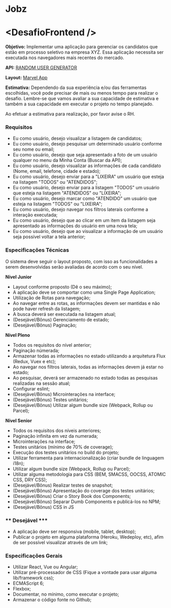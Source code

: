 # Jobz

# \<DesafioFrontend />

**Objetivo:**
Implementar uma aplicação para gerenciar os candidatos que estão em processo seletivo na empresa XYZ. Essa aplicação necessita ser executada nos navegadores mais recentes do mercado.

**API:** [RANDOM USER GENERATOR](https://randomuser.me/)

**Layout:** [Marvel App](https://marvelapp.com/39776de)

**Estimativa:**
Dependendo da sua experiência e/ou das ferramentas escolhidas, você pode precisar de mais ou menos tempo para realizar o desafio.
Lembre-se que vamos avaliar a sua capacidade de estimativa e também a sua capacidade em executar o projeto no tempo planejado.

Ao efetuar a estimativa para realização, por favor avise o RH.


### **Requisitos** ###
* Eu como usuário, desejo visualizar a listagem de candidatos;
* Eu como usuário, desejo pesquisar um determinado usuário conforme seu nome ou email;
* Eu como usuário, desejo que seja apresentado a foto de um usuário qualquer no menu da Minha Conta (Buscar da API);
* Eu como usuário, desejo visualizar as informações de cada candidato (Nome, email, telefone, cidade e estado);
* Eu como usuário, desejo enviar para a "LIXEIRA" um usuário que esteja na listagem "TODOS" ou "ATENDIDOS";
* Eu como usuário, desejo enviar para a listagem "TODOS" um usuário que esteja na listagem "ATENDIDOS" ou "LIXEIRA";
* Eu como usuário, desejo marcar como "ATENDIDO" um usuário que esteja na listagem "TODOS" ou "LIXEIRA";
* Eu como usuário, desejo navegar nos filtros laterais conforme a interação executada;
* Eu como usuário, desejo que ao clicar em um item da listagem seja apresentado as informações do usuário em uma nova tela;
* Eu como usuário, desejo que ao visualizar a informação de um usuário seja possível voltar a tela anterior;


### **Especificações Técnicas** ###
O sistema deve seguir o layout proposto, com isso as funcionalidades a serem desenvolvidas serão avaliadas de acordo com o seu nível.

**Nível Junior**
* Layout conforme proposto (Dê o seu máximo);
* A aplicação deve se comportar como uma Single Page Application;
* Utilização de Rotas para navegação;
* Ao navegar entre as rotas, as informações devem ser mantidas e não pode haver refresh da listagem;
* A busca deverá ser executada na listagem atual;
* (Desejável/Bônus) Gerenciamento de estado;
* (Desejável/Bônus) Paginação;


**Nível Pleno**
* Todos os requisitos do nível anterior;
* Paginação númerada;
* Armazenar todas as informações no estado utilizando a arquitetura Flux (Redux, Vuex e etc);
* Ao navegar nos filtros laterais, todas as informações devem já estar no estado;
* Ao pesquisar, deverá ser armazenado no estado todas as pesquisas realizadas na sessão atual;
* Configurar eslint;
* (Desejável/Bônus) Microinterações na interface;
* (Desejável/Bônus) Testes unitários;
* (Desejável/Bônus) Utilizar algum bundle size (Webpack, Rollup ou Parcel);


**Nível Senior**
* Todos os requisitos dos níveis anteriores;
* Paginação infinita em vez da numerada;
* Microinterações na interface;
* Testes unitários (mínimo de 70% de coverage);
* Execução dos testes unitários no build do projeto;
* Utilizar ferramenta para internacionalização (criar bundle de linguagem i18n);
* Utilizar algum bundle size (Webpack, Rollup ou Parcel);
* Utilizar alguma metodologia para CSS (BEM, SMACSS, OOCSS, ATOMIC CSS, DRY CSS);
* (Desejável/Bônus) Realizar testes de snapshot;
* (Desejável/Bônus) Apresentação do coverage dos testes unitários;
* (Desejável/Bônus) Criar o Story Book dos Components;
* (Desejável/Bônus) Separar Dumb Components e publicá-los no NPM;
* (Desejável/Bônus) CSS in JS

### ** Desejável *** ###
* A aplicação deve ser responsiva (mobile, tablet, desktop);
* Publicar o projeto em alguma plataforma (Heroku, Wedeploy, etc), afim de ser possível visualizar através de um link;

### **Especificações Gerais** ###
* Utilizar React, Vue ou Angular;
* Utilizar pré-processador de CSS (Fique a vontade para usar alguma lib/framework css);
* ECMAScript 6;
* Flexbox;
* Documentar, no mínimo, como executar o projeto;
* Armazenar o código fonte no Github;

